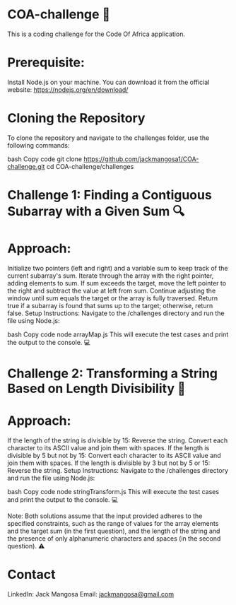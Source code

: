# COA-challenge 🎯

This is a coding challenge for the Code Of Africa application.

# Prerequisite:

Install Node.js on your machine. You can download it from the official website: https://nodejs.org/en/download/

# Cloning the Repository

To clone the repository and navigate to the challenges folder, use the following commands:

bash
Copy code
git clone https://github.com/jackmangosa1/COA-challenge.git
cd COA-challenge/challenges

# Challenge 1: Finding a Contiguous Subarray with a Given Sum 🔍

# Approach:

Initialize two pointers (left and right) and a variable sum to keep track of the current subarray's sum.
Iterate through the array with the right pointer, adding elements to sum.
If sum exceeds the target, move the left pointer to the right and subtract the value at left from sum.
Continue adjusting the window until sum equals the target or the array is fully traversed.
Return true if a subarray is found that sums up to the target; otherwise, return false.
Setup Instructions:
Navigate to the /challenges directory and run the file using Node.js:

bash
Copy code
node arrayMap.js
This will execute the test cases and print the output to the console. 💻

# Challenge 2: Transforming a String Based on Length Divisibility 🔡

# Approach:

If the length of the string is divisible by 15:
Reverse the string.
Convert each character to its ASCII value and join them with spaces.
If the length is divisible by 5 but not by 15:
Convert each character to its ASCII value and join them with spaces.
If the length is divisible by 3 but not by 5 or 15:
Reverse the string.
Setup Instructions:
Navigate to the /challenges directory and run the file using Node.js:

bash
Copy code
node stringTransform.js
This will execute the test cases and print the output to the console. 💻

Note: Both solutions assume that the input provided adheres to the specified constraints, such as the range of values for the array elements and the target sum (in the first question), and the length of the string and the presence of only alphanumeric characters and spaces (in the second question). ⚠️

# Contact

LinkedIn: Jack Mangosa
Email: jackmangosa@gmail.com
